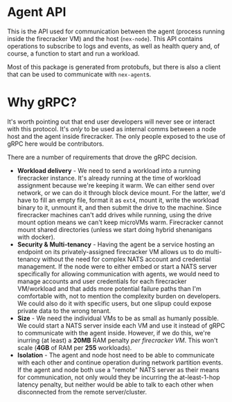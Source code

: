 # Agent API
This is the API used for communication between the agent (process running inside the firecracker VM) and the host (`nex-node`). This API contains operations to subscribe to logs and events, as well as health query and, of course, a function to start and run a workload.

Most of this package is generated from protobufs, but there is also a client that can be used to communicate with `nex-agent`s.

# Why gRPC?
It's worth pointing out that end user developers will never see or interact with this protocol. It's _only_ to be used as internal comms between a node host and the agent inside firecracker. The only people exposed to the use of gRPC here would be contributors.

There are a number of requirements that drove the gRPC decision. 

* **Workload delivery** - We need to send a workload into a running firecracker instance. It's already running at the time of workload assignment because we're keeping it warm. We can either send over network, or we can do it through block device mount. For the latter, we'd have to fill an empty file, format it as `ext4`, mount it, write the workload binary to it, unmount it, and then submit the drive to the machine. Since firecracker machines can't add drives while running, using the drive mount option means we can't keep microVMs warm. Firecracker cannot mount shared directories (unless we start doing hybrid shenanigans with docker).
* **Security & Multi-tenancy** - Having the agent be a service hosting an endpoint on its privately-assigned firecracker VM allows us to do multi-tenancy without the need for complex NATS account and credential management. If the node were to either embed or start a NATS server specifically for allowing communication with agents, we would need to manage accounts and user credentials for each firecracker VM/workload and that adds more potential failure paths than I'm comfortable with, not to mention the complexity burden on developers. We could also do it with specific users, but one slipup could expose private data to the wrong tenant.
* **Size** - We need the individual VMs to be as small as humanly possible. We could start a NATS server inside each VM and use it instead of gRPC to communicate with the agent inside. However, if we do this, we're inurring (at least) a **20MB** RAM penalty _per firecracker VM_. This won't scale (**4GB** of RAM per **255** workloads).
* **Isolation** - The agent and node host need to be able to communicate with each other and continue operation during network partition events. If the agent and node both use a "remote" NATS server as their means for communication, not only would they be incurring the at-least-1-hop latency penalty, but neither would be able to talk to each other when disconnected from the remote server/cluster.